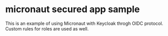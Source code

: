 # micronaut secured app sample

This is an example of using Micronaut with Keycloak throgh OIDC protocol. Custom rules for roles are used as well.